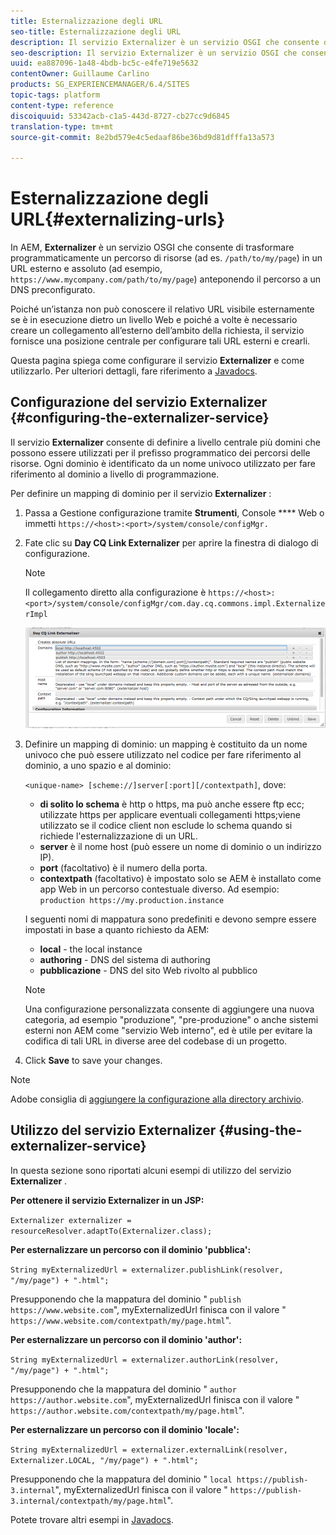 ```yaml
---
title: Esternalizzazione degli URL
seo-title: Esternalizzazione degli URL
description: Il servizio Externalizer è un servizio OSGI che consente di trasformare programmaticamente un percorso di risorse in un URL esterno e assoluto
seo-description: Il servizio Externalizer è un servizio OSGI che consente di trasformare programmaticamente un percorso di risorse in un URL esterno e assoluto
uuid: ea887096-1a48-4bdb-bc5c-e4fe719e5632
contentOwner: Guillaume Carlino
products: SG_EXPERIENCEMANAGER/6.4/SITES
topic-tags: platform
content-type: reference
discoiquuid: 53342acb-c1a5-443d-8727-cb27cc9d6845
translation-type: tm+mt
source-git-commit: 8e2bd579e4c5edaaf86be36bd9d81dfffa13a573

---
```



# Esternalizzazione degli URL{#externalizing-urls}

In AEM, **Externalizer** è un servizio OSGI che consente di trasformare programmaticamente un percorso di risorse (ad es. `/path/to/my/page`) in un URL esterno e assoluto (ad esempio, `https://www.mycompany.com/path/to/my/page`) anteponendo il percorso a un DNS preconfigurato.

Poiché un’istanza non può conoscere il relativo URL visibile esternamente se è in esecuzione dietro un livello Web e poiché a volte è necessario creare un collegamento all’esterno dell’ambito della richiesta, il servizio fornisce una posizione centrale per configurare tali URL esterni e crearli.

Questa pagina spiega come configurare il servizio **Externalizer** e come utilizzarlo. Per ulteriori dettagli, fare riferimento a [Javadocs](https://helpx.adobe.com/experience-manager/6-4/sites/developing/using/reference-materials/javadoc/com/day/cq/commons/Externalizer.html).

## Configurazione del servizio Externalizer {#configuring-the-externalizer-service}

Il servizio **Externalizer** consente di definire a livello centrale più domini che possono essere utilizzati per il prefisso programmatico dei percorsi delle risorse. Ogni dominio è identificato da un nome univoco utilizzato per fare riferimento al dominio a livello di programmazione.

Per definire un mapping di dominio per il servizio **Externalizer** :

1. Passa a Gestione configurazione tramite **Strumenti**, Console **** Web o immetti `https://<host>:<port>/system/console/configMgr.`
1. Fate clic su **Day CQ Link Externalizer** per aprire la finestra di dialogo di configurazione.

   >[!NOTE]
   >
   >Il collegamento diretto alla configurazione è `https://<host>:<port>/system/console/configMgr/com.day.cq.commons.impl.ExternalizerImpl`

   ![chlimage_1-44](assets/chlimage_1-44.png)

1. Definire un mapping di dominio: un mapping è costituito da un nome univoco che può essere utilizzato nel codice per fare riferimento al dominio, a uno spazio e al dominio:

   `<unique-name> [scheme://]server[:port][/contextpath]`, dove:

   * **di solito lo schema** è http o https, ma può anche essere ftp ecc; utilizzate https per applicare eventuali collegamenti https;viene utilizzato se il codice client non esclude lo schema quando si richiede l&#39;esternalizzazione di un URL.
   * **server** è il nome host (può essere un nome di dominio o un indirizzo IP).
   * **port** (facoltativo) è il numero della porta.
   * **contextpath** (facoltativo) è impostato solo se AEM è installato come app Web in un percorso contestuale diverso.
   Ad esempio: `production https://my.production.instance`

   I seguenti nomi di mappatura sono predefiniti e devono sempre essere impostati in base a quanto richiesto da AEM:

   * **local** - the local instance
   * **authoring** - DNS del sistema di authoring
   * **pubblicazione** - DNS del sito Web rivolto al pubblico
   >[!NOTE]
   >
   >Una configurazione personalizzata consente di aggiungere una nuova categoria, ad esempio &quot;produzione&quot;, &quot;pre-produzione&quot; o anche sistemi esterni non AEM come &quot;servizio Web interno&quot;, ed è utile per evitare la codifica di tali URL in diverse aree del codebase di un progetto.

1. Click **Save** to save your changes.

>[!NOTE]
>
>Adobe consiglia di [aggiungere la configurazione alla directory archivio](/help/sites-deploying/configuring-osgi.md#adding-a-new-configuration-to-the-repository).

## Utilizzo del servizio Externalizer {#using-the-externalizer-service}

In questa sezione sono riportati alcuni esempi di utilizzo del servizio **Externalizer** .

**Per ottenere il servizio Externalizer in un JSP:**

`Externalizer externalizer = resourceResolver.adaptTo(Externalizer.class);`

**Per esternalizzare un percorso con il dominio &#39;pubblica&#39;:**

`String myExternalizedUrl = externalizer.publishLink(resolver, "/my/page") + ".html";`

Presupponendo che la mappatura del dominio &quot; `publish https://www.website.com`&quot;, myExternalizedUrl finisca con il valore &quot; `https://www.website.com/contextpath/my/page.html`&quot;.

**Per esternalizzare un percorso con il dominio &#39;author&#39;:**

`String myExternalizedUrl = externalizer.authorLink(resolver, "/my/page") + ".html";`

Presupponendo che la mappatura del dominio &quot; `author https://author.website.com`&quot;, myExternalizedUrl finisca con il valore &quot; `https://author.website.com/contextpath/my/page.html`&quot;.

**Per esternalizzare un percorso con il dominio &#39;locale&#39;:**

`String myExternalizedUrl = externalizer.externalLink(resolver, Externalizer.LOCAL, "/my/page") + ".html";`

Presupponendo che la mappatura del dominio &quot; `local https://publish-3.internal`&quot;, myExternalizedUrl finisca con il valore &quot; `https://publish-3.internal/contextpath/my/page.html`&quot;.

Potete trovare altri esempi in [Javadocs](https://helpx.adobe.com/experience-manager/6-4/sites/developing/using/reference-materials/javadoc/com/day/cq/commons/Externalizer.html).

